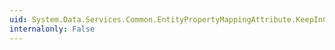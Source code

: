 ```yaml
---
uid: System.Data.Services.Common.EntityPropertyMappingAttribute.KeepInContent
internalonly: False
---
```

